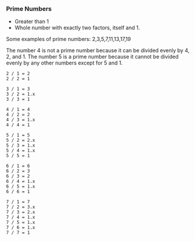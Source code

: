 ### Prime Numbers

* Greater than 1
* Whole number with exactly two factors, itself and 1.

Some examples of prime numbers: 2,3,5,7,11,13,17,19

The number 4 is not a prime number because it can be divided evenly by 4, 2, and 1. 
The number 5 is a prime number because it cannot be divided evenly by any other numbers except for 5 and 1.

```
2 / 1 = 2
2 / 2 = 1

3 / 1 = 3
3 / 2 = 1.x
3 / 3 = 1

4 / 1 = 4
4 / 2 = 2
4 / 3 = 1.x
4 / 4 = 1

5 / 1 = 5
5 / 2 = 2.x
5 / 3 = 1.x
5 / 4 = 1.x
5 / 5 = 1

6 / 1 = 6
6 / 2 = 3
6 / 3 = 2
6 / 4 = 1.x
6 / 5 = 1.x
6 / 6 = 1

7 / 1 = 7
7 / 2 = 3.x
7 / 3 = 2.x
7 / 4 = 1.x
7 / 5 = 1.x
7 / 6 = 1.x
7 / 7 = 1
```

